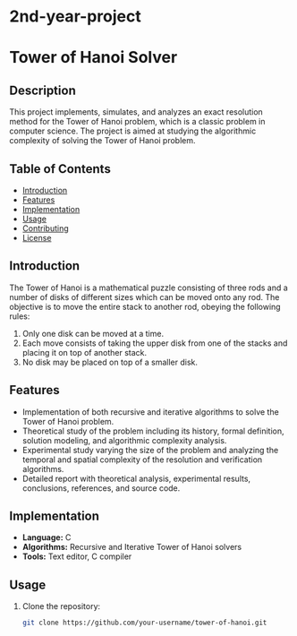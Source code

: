 # 2nd-year-project
# Tower of Hanoi Solver

## Description
This project implements, simulates, and analyzes an exact resolution method for the Tower of Hanoi problem, which is a classic problem in computer science. The project is aimed at studying the algorithmic complexity of solving the Tower of Hanoi problem.

## Table of Contents
- [Introduction](#introduction)
- [Features](#features)
- [Implementation](#implementation)
- [Usage](#usage)
- [Contributing](#contributing)
- [License](#license)

## Introduction
The Tower of Hanoi is a mathematical puzzle consisting of three rods and a number of disks of different sizes which can be moved onto any rod. The objective is to move the entire stack to another rod, obeying the following rules:
1. Only one disk can be moved at a time.
2. Each move consists of taking the upper disk from one of the stacks and placing it on top of another stack.
3. No disk may be placed on top of a smaller disk.

## Features
- Implementation of both recursive and iterative algorithms to solve the Tower of Hanoi problem.
- Theoretical study of the problem including its history, formal definition, solution modeling, and algorithmic complexity analysis.
- Experimental study varying the size of the problem and analyzing the temporal and spatial complexity of the resolution and verification algorithms.
- Detailed report with theoretical analysis, experimental results, conclusions, references, and source code.

## Implementation
- **Language:** C
- **Algorithms:** Recursive and Iterative Tower of Hanoi solvers
- **Tools:** Text editor, C compiler

## Usage
1. Clone the repository:
   ```bash
   git clone https://github.com/your-username/tower-of-hanoi.git
